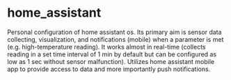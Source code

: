 # home_assistant
Personal configuration of home assistant os. Its primary aim is sensor data collecting, visualization, and notifications (mobile) when a parameter is met (e.g. high-temperature reading). It works almost in real-time (collects reading in a set time interval of 1 min by default but can be configured as low as 1 sec without sensor malfunction). Utilizes home assistant mobile app to provide access to data and more importantly push notifications.
